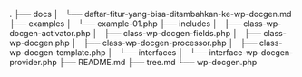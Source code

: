 .
├── docs
│   └── daftar-fitur-yang-bisa-ditambahkan-ke-wp-docgen.md
├── examples
│   └── example-01.php
├── includes
│   ├── class-wp-docgen-activator.php
│   ├── class-wp-docgen-fields.php
│   ├── class-wp-docgen.php
│   ├── class-wp-docgen-processor.php
│   ├── class-wp-docgen-template.php
│   └── interfaces
│       └── interface-wp-docgen-provider.php
├── README.md
├── tree.md
└── wp-docgen.php

